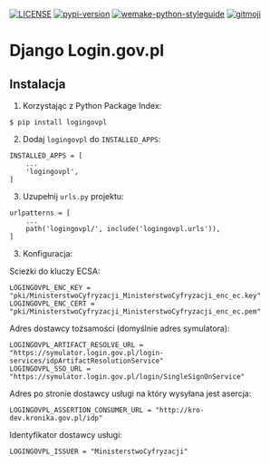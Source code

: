 [![LICENSE](https://img.shields.io/pypi/l/version_control.svg?style=flat-square)](https://raw.githubusercontent.com/kuter/django-version-control/master/LICENSE)
[![pypi-version](https://img.shields.io/pypi/v/django_logingovpl.svg?style=flat-square)](https://pypi.python.org/pypi/django_logingovpl/)
[![wemake-python-styleguide](https://img.shields.io/badge/style-wemake-000000.svg?style=flat-square)](https://github.com/wemake-services/wemake-python-styleguide)
[![gitmoji](https://img.shields.io/badge/gitmoji-%20😜%20😍-FFDD67.svg?style=flat-square)](https://gitmoji.carloscuesta.me)

# Django Login.gov.pl


## Instalacja

1. Korzystając z Python Package Index:

```
$ pip install logingovpl
```

2. Dodaj `logingovpl` do `INSTALLED_APPS`:

```
INSTALLED_APPS = [
    ...
    'logingovpl',
]
```

3. Uzupełnij `urls.py` projektu:

```
urlpatterns = [
    ...
    path('logingovpl/', include('logingovpl.urls')),
]
```

3. Konfiguracja:

Scieżki do kluczy ECSA:

```
LOGINGOVPL_ENC_KEY = "pki/MinisterstwoCyfryzacji_MinisterstwoCyfryzacji_enc_ec.key"
LOGINGOVPL_ENC_CERT = "pki/MinisterstwoCyfryzacji_MinisterstwoCyfryzacji_enc_ec.pem"
```

Adres dostawcy tożsamości (domyślnie adres symulatora):

```
LOGINGOVPL_ARTIFACT_RESOLVE_URL = "https://symulator.login.gov.pl/login-services/idpArtifactResolutionService"
LOGINGOVPL_SSO_URL = "https://symulator.login.gov.pl/login/SingleSignOnService"
```

Adres po stronie dostawcy usługi na który wysyłana jest asercja:

```
LOGINGOVPL_ASSERTION_CONSUMER_URL = "http://kro-dev.kronika.gov.pl/idp"
```

Identyfikator dostawcy usługi:

```
LOGINGOVPL_ISSUER = "MinisterstwoCyfryzacji"
```

